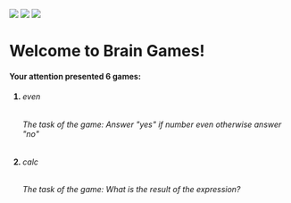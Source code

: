 <a href="https://codeclimate.com/github/nikitaivochkin/project-lvl1-s280/maintainability"><img src="https://api.codeclimate.com/v1/badges/14daa60c379d5bb766ad/maintainability" /></a>
<a href="https://codeclimate.com/github/nikitaivochkin/project-lvl1-s280/test_coverage"><img src="https://api.codeclimate.com/v1/badges/14daa60c379d5bb766ad/test_coverage" /></a>
<a href="https://travis-ci.org/nikitaivochkin/project-lvl1-s280"><img src="https://travis-ci.org/nikitaivochkin/project-lvl1-s280.svg?branch=master" /></a>

<h1>Welcome to Brain Games!</h1>
<h4>Your attention presented 6 games:<h4>
<ol>
    <li>
        <h6>even<h6>
        <p>The task of the game: Answer "yes" if number even otherwise answer "no"<p>
    </li>
    <li>
        <h6>calc<h6>
        <p>The task of the game: What is the result of the expression?<p>
    </li>
</ol>

